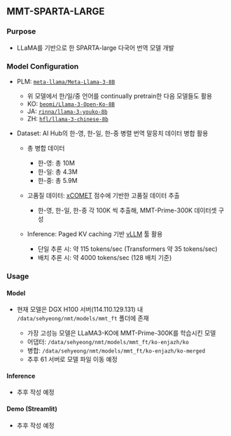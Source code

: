 ## MMT-SPARTA-LARGE

### Purpose
- LLaMA를 기반으로 한 SPARTA-large 다국어 번역 모델 개발

### Model Configuration
- PLM: [`meta-llama/Meta-Llama-3-8B`](https://huggingface.co/meta-llama/Meta-Llama-3-8B)

  - 위 모델에서 한/일/중 언어를 continually pretrain한 다음 모델들도 활용
  - KO: [`beomi/Llama-3-Open-Ko-8B`](https://huggingface.co/beomi/Llama-3-Open-Ko-8B)
  - JA: [`rinna/llama-3-youko-8b`](https://huggingface.co/rinna/llama-3-youko-8b)
  - ZH: [`hfl/llama-3-chinese-8b`](https://huggingface.co/hfl/llama-3-chinese-8b)

- Dataset: AI Hub의 한-영, 한-일, 한-중 병렬 번역 말뭉치 데이터 병합 활용

  - 총 병합 데이터

    - 한-영: 총 10M
    - 한-일: 총 4.3M
    - 한-중: 총 5.9M

  - 고품질 데이터: [xCOMET](https://huggingface.co/Unbabel/XCOMET-XL) 점수에 기반한 고품질 데이터 추출

    - 한-영, 한-일, 한-중 각 100K 씩 추출해, MMT-Prime-300K 데이터셋 구성

  - Inference: Paged KV caching 기반 [vLLM](https://github.com/vllm-project/vllm) 툴 활용

    - 단일 추론 시: 약 115 tokens/sec (Transformers 약 35 tokens/sec)
    - 배치 추론 시: 약 4000 tokens/sec (128 배치 기준)

### Usage
#### Model
- 현재 모델은 DGX H100 서버(114.110.129.131) 내 `/data/sehyeong/nmt/models/mmt_ft` 폴더에 존재

  - 가장 고성능 모델은 LLaMA3-KO에 MMT-Prime-300K를 학습시킨 모델
  - 어댑터: `/data/sehyeong/nmt/models/mmt_ft/ko-enjazh/ko`
  - 병합: `/data/sehyeong/nmt/models/mmt_ft/ko-enjazh/ko-merged`
  - 추후 61 서버로 모델 파일 이동 예정

#### Inference
- 추후 작성 예정

#### Demo (Streamlit)
- 추후 작성 예정
